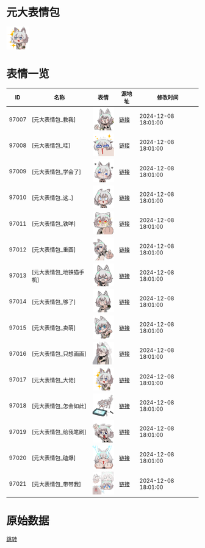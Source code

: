 # 元大表情包

<img src="./cover.png" height="60" alt="cover" />

# 表情一览

|ID|名称|表情|源地址|修改时间|
|----|----|----|----|----|
|97007|[元大表情包_教我]|<img src="./pic/097007_%5B元大表情包_教我%5D.png" height="60" alt="教我"/>|[链接](https://i0.hdslb.com/bfs/garb/8a81ef2527e9b93b926c2c51e3d2a3a36d25c2f5.png)|2024-12-08 18:01:00|
|97008|[元大表情包_哇]|<img src="./pic/097008_%5B元大表情包_哇%5D.png" height="60" alt="哇"/>|[链接](https://i0.hdslb.com/bfs/garb/813fd512fc7e402f5efb56b967be36a5d77ac90a.png)|2024-12-08 18:01:00|
|97009|[元大表情包_学会了]|<img src="./pic/097009_%5B元大表情包_学会了%5D.png" height="60" alt="学会了"/>|[链接](https://i0.hdslb.com/bfs/garb/577cb6650271cb31b4ba040fabd3f6a08eae1773.png)|2024-12-08 18:01:00|
|97010|[元大表情包_这..]|<img src="./pic/097010_%5B元大表情包_这..%5D.png" height="60" alt="这.."/>|[链接](https://i0.hdslb.com/bfs/garb/511c41c50cc902f14ff1b0dd6984f95c1f24bb88.png)|2024-12-08 18:01:00|
|97011|[元大表情包_铁咩]|<img src="./pic/097011_%5B元大表情包_铁咩%5D.png" height="60" alt="铁咩"/>|[链接](https://i0.hdslb.com/bfs/garb/863d6e57aecd33e79384291d0b43dda48fa06ec7.png)|2024-12-08 18:01:00|
|97012|[元大表情包_重画]|<img src="./pic/097012_%5B元大表情包_重画%5D.png" height="60" alt="重画"/>|[链接](https://i0.hdslb.com/bfs/garb/5996d9d481418eb2ed74e8bfa0a846a41be71e8f.png)|2024-12-08 18:01:00|
|97013|[元大表情包_地铁猫手机]|<img src="./pic/097013_%5B元大表情包_地铁猫手机%5D.png" height="60" alt="地铁猫手机"/>|[链接](https://i0.hdslb.com/bfs/garb/4cd34fb8010d1cf2ccf344ec716ff64de7a9a2b3.png)|2024-12-08 18:01:00|
|97014|[元大表情包_够了]|<img src="./pic/097014_%5B元大表情包_够了%5D.png" height="60" alt="够了"/>|[链接](https://i0.hdslb.com/bfs/garb/58ff8881790ffea58e90fe2188986e0ef6a570a1.png)|2024-12-08 18:01:00|
|97015|[元大表情包_卖萌]|<img src="./pic/097015_%5B元大表情包_卖萌%5D.png" height="60" alt="卖萌"/>|[链接](https://i0.hdslb.com/bfs/garb/2e7e90d03293577debb29514f603df4db5ae9730.png)|2024-12-08 18:01:00|
|97016|[元大表情包_只想画画]|<img src="./pic/097016_%5B元大表情包_只想画画%5D.png" height="60" alt="只想画画"/>|[链接](https://i0.hdslb.com/bfs/garb/de80ad266a47e3a8b4e9018402cb13f3ad8747d9.png)|2024-12-08 18:01:00|
|97017|[元大表情包_大佬]|<img src="./pic/097017_%5B元大表情包_大佬%5D.png" height="60" alt="大佬"/>|[链接](https://i0.hdslb.com/bfs/garb/ee0eff37f6045c4ebc0d34bdbc93493895544460.png)|2024-12-08 18:01:00|
|97018|[元大表情包_怎会如此]|<img src="./pic/097018_%5B元大表情包_怎会如此%5D.png" height="60" alt="怎会如此"/>|[链接](https://i0.hdslb.com/bfs/garb/70ee8c341f8f82b3463570a6427ab7e324b149b0.png)|2024-12-08 18:01:00|
|97019|[元大表情包_给我笔刷]|<img src="./pic/097019_%5B元大表情包_给我笔刷%5D.png" height="60" alt="给我笔刷"/>|[链接](https://i0.hdslb.com/bfs/garb/fd2b9a5dc3dc6b96229b5fe1963c4f899c92497a.png)|2024-12-08 18:01:00|
|97020|[元大表情包_磕爆]|<img src="./pic/097020_%5B元大表情包_磕爆%5D.png" height="60" alt="磕爆"/>|[链接](https://i0.hdslb.com/bfs/garb/8b66ad7bafbcb6860877f9c11fb112a88cb91e5d.png)|2024-12-08 18:01:00|
|97021|[元大表情包_带带我]|<img src="./pic/097021_%5B元大表情包_带带我%5D.png" height="60" alt="带带我"/>|[链接](https://i0.hdslb.com/bfs/garb/22ab912c09462f420eafe3f00d47e43f0ef25e5e.png)|2024-12-08 18:01:00|

# 原始数据

[跳转](./raw.json)

